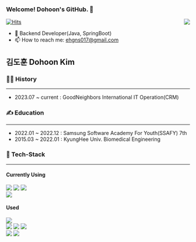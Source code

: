 ### Welcome! Dohoon's GitHub. 👋
[![Hits](https://hits.seeyoufarm.com/api/count/incr/badge.svg?url=https%3A%2F%2Fgithub.com%2FHooon97&count_bg=%2379C83D&title_bg=%23555555&icon=postman.svg&icon_color=%23E7E7E7&title=hits&edge_flat=false)](https://hits.seeyoufarm.com)
<img align='right' src="http://mazassumnida.wtf/api/v2/generate_badge?boj=ehgns017">
- 🔭 Backend Developer(Java, SpringBoot)
- 📫 How to reach me: ehgns017@gmail.com

## 김도훈 Dohoon Kim

### 👨‍💼 History

---
* 2023.07 ~ current : GoodNeighbors International IT Operation(CRM)

### ✍️ Education

---
* 2022.01 ~ 2022.12 : Samsung Software Academy For Youth(SSAFY) 7th
* 2015.03 ~ 2022.01 : KyungHee Univ. Biomedical Engineering

### 🌱 Tech-Stack

---
#### Currently Using
<p>  
  <img src="https://img.shields.io/badge/Java-007396?style=flat-square&logo=Java&logoColor=black"/>
  <img src="https://img.shields.io/badge/Spring-6DB33F?style=flat-square&logo=Spring&logoColor=black"/>
  <img src="https://img.shields.io/badge/Spring%20Boot-6DB33F?style=flat-square&logo=Spring%20Boot&logoColor=black"/></br>
  <img src="https://img.shields.io/badge/MySQL-4479A1?style=flat-square&logo=MySQL&logoColor=black"/>
  <br/>
</p>

#### Used
<p>
  <img src="https://img.shields.io/badge/Firebase-FFCA28?style=flat-square&logo=firebase&logoColor=white"></br>
  <img src="https://img.shields.io/badge/Flutter-02569B?style=flat-square&logo&logo=flutter&logoColor=white">
  <img src="https://img.shields.io/badge/Vue.js-4FC08D?style=flat-square&logo=Vue.js&logoColor=black"/>
  <img src="https://img.shields.io/badge/JavaScript-F7DF1E?style=flat-square&logo=JavaScript&logoColor=black"/>
  <br/>
  <img src="https://img.shields.io/badge/git-F05032?style=flat-square&logo=git&logoColor=white">
  <img src="https://img.shields.io/badge/socket.io-010101?style=flat-square&logo=socket.io&logoColor=white">
  </br>
</p>
